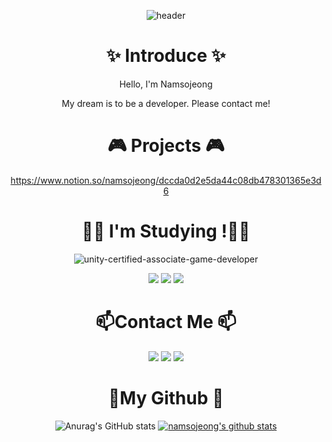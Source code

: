 <div align="center">
  
![header](https://capsule-render.vercel.app/api?type=waving&color=auto&height=140&section=header&text=Namsojeong&fontSize=50)

# ✨ Introduce ✨
Hello, I'm Namsojeong

My dream is to be a developer.
Please contact me!

# 🎮 Projects 🎮
https://www.notion.so/namsojeong/dccda0d2e5da44c08db478301365e3d6

# 👩‍💻 I'm Studying !👩‍💻
![unity-certified-associate-game-developer](https://user-images.githubusercontent.com/77655325/179970739-37fb59da-4122-4748-afd2-b809152db8a2.png)
 
<img src="https://img.shields.io/badge/Unity-%23000000.svg?style=plastic&logo=unity&logoColor=white"/>
<img src="https://img.shields.io/badge/C++-%2300599C.svg?style=plastic&logo=c%2B%2B&logoColor=white"/>
<img src="https://img.shields.io/badge/C%23-%23239120.svg?style=plastic&logo=c-sharp&logoColor=white"/>
 

# 📫Contact Me 📫
<img src="https://img.shields.io/badge/소정%234145-3766AB?style=flat-square&logo=Discord&logoColor=white"/></a>
<a href="https://www.youtube.com/channel/UC6gZYksUCK94g2Rd7tt2sAg"><img src="https://img.shields.io/badge/Youtube-FF0000?style=flat-square&logo=Youtube&logoColor=white&link=https://www.youtube.com/channel/UC6gZYksUCK94g2Rd7tt2sAg"/></a> 
<a href="mailto:nsj050320@gmail.com"><img src="https://img.shields.io/badge/Mail-FF0000?style=flat-square&logo=Gmail&logoColor=white&link=mailto:nsj050320@gmail.com"/></a>

# 🌱My Github 🌱
![Anurag's GitHub stats](https://github-readme-stats.vercel.app/api?username=namsojeong&show_icons=true&theme=rose_pine) [![namsojeong's github stats](https://github-readme-stats.vercel.app/api/top-langs/?username=namsojeong&show_icons=true&hide_border=true&title_color=000000&icon_color=004386&layout=compact)](https://github.com/namsojeong)
  
</div>
